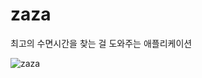 # zaza

최고의 수면시간을 찾는 걸 도와주는 애플리케이션

![zaza](https://user-images.githubusercontent.com/37973204/93672185-e4b7ea80-fae3-11ea-89a7-230b289071f9.gif)
